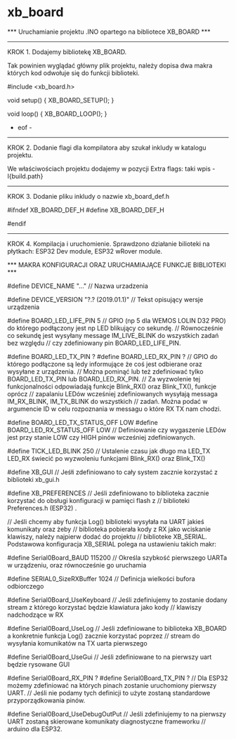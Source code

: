 # xb_board

*** Uruchamianie projektu .INO opartego na bibliotece XB_BOARD ***

 -------------------------------------
 KROK 1. Dodajemy bibliotekę XB_BOARD.

Tak powinien wyglądać główny plik projektu, należy dopisa dwa makra których kod odwołuje się do funkcji biblioteki.

#include <xb_board.h>
 
 void setup()
{
	XB_BOARD_SETUP();
}

void loop()
{
	XB_BOARD_LOOP();
}
- eof -

-----------------------------------------------------------------------------
KROK 2. Dodanie flagi dla kompilatora aby szukał inkludy w katalogu projektu.

We właściwościach projektu dodajemy w pozycji Extra flags: taki wpis -I{build.path}


-----------------------------------------------------
KROK 3. Dodanie pliku inkludy o nazwie xb_board_def.h

#ifndef XB_BOARD_DEF_H
#define XB_BOARD_DEF_H

#endif


------------------------------------------------------------------------------------------------
KROK 4. Kompilacja i uruchomienie. Sprawdzono działanie bilioteki na płytkach: ESP32 Dev module, 
        ESP32 wRover module.






*** MAKRA KONFIGURACJI ORAZ URUCHAMIAJĄCE FUNKCJE BIBLIOTEKI ***


#define DEVICE_NAME "..."
// Nazwa urzadzenia


#define DEVICE_VERSION "?.? (2019.01.1)"
// Tekst opisujący wersje urządzenia


#define BOARD_LED_LIFE_PIN 5
// GPIO (np 5 dla WEMOS LOLIN D32 PRO) do którego podłączony jest np LED blikujący co sekundę.
// Równocześnie co sekundę jest wysyłany message IM_LIVE_BLINK do wszystkich zadań bez względu 
// czy zdefiniowany pin BOARD_LED_LIFE_PIN.


#define BOARD_LED_TX_PIN ?
#define BOARD_LED_RX_PIN ?
// GPIO do którego podłączone są ledy informujące że coś jest odbierane oraz wysyłane z urządzenia.
// Można pominąć lub też zdefiniować tylko  BOARD_LED_TX_PIN  lub  BOARD_LED_RX_PIN.
// Za wyzwolenie tej funkcjonalności odpowiadają funkcje Blink_RX() oraz Blink_TX(), funkcje oprócz
// zapalaniu LEDów wcześniej  zdefiniowanych wysyłają messaga IM_RX_BLINK, IM_TX_BLINK do wszystkich 
// zadań. Można podać w argumencie ID w celu rozpoznania w messagu o które RX TX nam chodzi.

#define BOARD_LED_TX_STATUS_OFF LOW
#define BOARD_LED_RX_STATUS_OFF LOW
// Definiowanie czy wygaszenie LEDów jest przy stanie LOW czy HIGH pinów wcześniej zdefiniowanych.

#define TICK_LED_BLINK 250
// Ustalenie czasu jak długo ma LED_TX LED_RX świecić po wyzwoleniu funkcjami Blink_RX() oraz Blink_TX()


#define XB_GUI
// Jeśłi zdefiniowano to cały system zacznie korzystać z biblioteki xb_gui.h


#define XB_PREFERENCES
// Jeśli zdefiniowano to biblioteka zacznie korzystać do obsługi konfiguracji w pamięci flash z 
// biblioteki Preferences.h (ESP32) .


// Jeśli chcemy aby funkcja Log() biblioteki wysyłała na UART jakieś komunikaty oraz żeby 
// biblioteka pobierała kody z RX jako wciskanie klawiszy, należy najpierw dodać do projektu
// biblioteke XB_SERIAL. Podstawowa konfiguracja XB_SERIAL polega na ustawieniu takich makr:

#define Serial0Board_BAUD 115200
// Określa szybkość pierwszego UARTa w urządzeniu, oraz równocześnie go uruchamia

#define SERIAL0_SizeRXBuffer 1024
// Definicja wielkości bufora odbiorczego

#define Serial0Board_UseKeyboard
// Jeśli zdefiniujemy to zostanie dodany stream z którego korzystać będzie klawiatura jako kody 
// klawiszy nadchodzące w RX

#define Serial0Board_UseLog
// Jeśli zdefiniowane to biblioteka XB_BOARD a konkretnie funkcja Log() zacznie korzystać poprzez
// stream do wysyłania komunikatów na TX uarta pierwszego

#define Serial0Board_UseGui
// Jeśli zdefiniowane to na pierwszy uart będzie rysowane GUI

#define Serial0Board_RX_PIN ?
#define Serial0Board_TX_PIN ?
// Dla ESP32 możemy zdefiniować na których pinach zostanie uruchomiony pierwszy UART.
// Jeśli nie podamy tych definicji to użyte zostaną standardowe przyporządkowania pinów.

#define Serial0Board_UseDebugOutPut
// Jeśli zdefiniujemy to na pierwszy UART zostaną skierowane komunikaty diagnostyczne frameworku 
// arduino dla ESP32.

